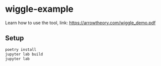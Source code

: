 # wiggle-example

Learn how to use the tool, link: https://arrowtheory.com/wiggle_demo.pdf

## Setup

```sh
poetry install
jupyter lab build
jupyter lab
```
